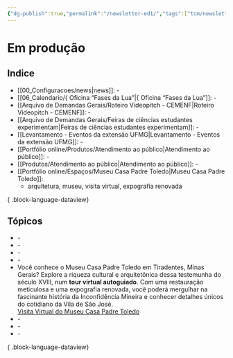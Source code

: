 ```yaml
---
{"dg-publish":true,"permalink":"/newsletter-ed1/","tags":["tcm/newsletter"],"created":"2024-02-05T11:59:49.626-03:00","updated":"2024-02-05T10:50:54.725-03:00"}
---
```



# Em produção

## Indice
- [[00_Configuracoes/news\|news]]: \-
- [[06_Calendario/{ Oficina “Fases da Lua”\|{ Oficina “Fases da Lua”]]: \-
- [[Arquivo de Demandas Gerais/Roteiro Videopitch - CEMENF\|Roteiro Videopitch - CEMENF]]: \-
- [[Arquivo de Demandas Gerais/Feiras de ciências estudantes experimentam\|Feiras de ciências estudantes experimentam]]: \-
- [[Levantamento - Eventos da extensão UFMG\|Levantamento - Eventos da extensão UFMG]]: \-
- [[Portfólio online/Produtos/Atendimento ao público\|Atendimento ao público]]: \-
- [[Produtos/Atendimento ao público\|Atendimento ao público]]: \-
- [[Portfólio online/Espaços/Museu Casa Padre Toledo\|Museu Casa Padre Toledo]]: 
    - arquitetura, museu, visita virtual, expografia renovada


{ .block-language-dataview}
## Tópicos

- \-
- \-
- \-
- \-
- Você conhece o Museu Casa Padre Toledo em Tiradentes, Minas Gerais? Explore a riqueza cultural e arquitetônica dessa testemunha do século XVIII, num **tour virtual autoguiado**. Com uma restauração meticulosa e uma expografia renovada, você poderá mergulhar na fascinante história da Inconfidência Mineira e conhecer detalhes únicos do cotidiano da Vila de São José.<br> <i class="fa-regular fa-hand-point-right fa-lg" style="color: #183c4d;" title="Temas centrais"></i> [Visita Virtual do Museu Casa Padre Toledo](https://temciencianomuseuwiki.vercel.app/03-espacos/museu-casa-padre-toledo/#:~:text=campustiradentes/2023/06/-,Visita%20Virtual,-Connected%20Pages)
- \-
- \-
- \-

{ .block-language-dataview}






